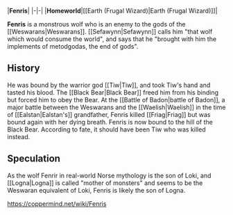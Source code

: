 |**Fenris**|
|-|-|
|**Homeworld**|[[Earth (Frugal Wizard)\|Earth (Frugal Wizard)]]|

**Fenris** is a monstrous wolf who is an enemy to the gods of the [[Weswarans\|Weswarans]]. [[Sefawynn\|Sefawynn]] calls him "that wolf which would consume the world", and says that he "brought with him the implements of metodgodas, the end of gods".

## History
He was bound by the warrior god [[Tiw\|Tiw]], and took Tiw's hand and tasted his blood. The [[Black Bear\|Black Bear]] freed him from his binding but forced him to obey the Bear. At the [[Battle of Badon\|battle of Badon]], a major battle between the Weswarans and the [[Waelish\|Waelish]] in the time of [[Ealstan\|Ealstan's]] grandfather, Fenris killed [[Friag\|Friag]] but was bound again with her dying breath. Fenris is now bound to the hill of the Black Bear. According to fate, it should have been Tiw who was killed instead.

## Speculation
As the wolf Fenrir in real-world Norse mythology is the son of Loki, and [[Logna\|Logna]] is called "mother of monsters" and seems to be the Weswaran equivalent of Loki, Fenris is likely the son of Logna.


https://coppermind.net/wiki/Fenris